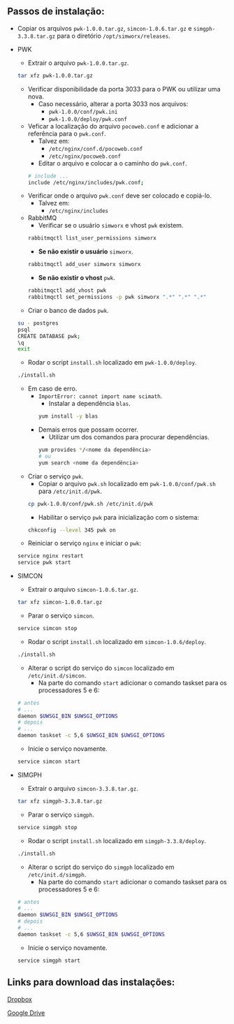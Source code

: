 ## Passos de instalação:

* Copiar os arquivos `pwk-1.0.0.tar.gz`, `simcon-1.0.6.tar.gz` e `simgph-3.3.8.tar.gz` para o diretório `/opt/simworx/releases`.

* PWK
    * Extrair o arquivo `pwk-1.0.0.tar.gz`.
    ```bash
    tar xfz pwk-1.0.0.tar.gz
    ```
    * Verificar disponibilidade da porta 3033 para o PWK ou utilizar uma nova.
        * Caso necessário, alterar a porta 3033 nos arquivos:
            * `pwk-1.0.0/conf/pwk.ini`
            * `pwk-1.0.0/deploy/pwk.conf`
    * Veficar a localização do arquivo `pocoweb.conf` e adicionar a referência para o `pwk.conf`.
        * Talvez em:
            * `/etc/nginx/conf.d/pocoweb.conf`
            * `/etc/nginx/pocoweb.conf`
        * Editar o arquivo e colocar a o caminho do `pwk.conf`.
        ```bash
        # include ...
        include /etc/nginx/includes/pwk.conf;
        ```
    * Verificar onde o arquivo `pwk.conf` deve ser colocado e copiá-lo.
        * Talvez em:
            * `/etc/nginx/includes`
    * RabbitMQ
        * Verificar se o usuário `simworx` e vhost `pwk` existem.
        ```bash
        rabbitmqctl list_user_permissions simworx
        ```
        * **Se não existir o usuário** `simworx`.
        ```bash
        rabbitmqctl add_user simworx simworx
        ```
        * **Se não existir o vhost** `pwk`.
        ```bash
        rabbitmqctl add_vhost pwk
        rabbitmqctl set_permissions -p pwk simworx ".*" ".*" ".*"
        ```
    * Criar o banco de dados `pwk`.
    ```bash
    su - postgres
    psql
    CREATE DATABASE pwk;
    \q
    exit
    ```
    * Rodar o script `install.sh` localizado em `pwk-1.0.0/deploy`.
    ```bash
    ./install.sh
    ```
    * Em caso de erro.
        * `ImportError: cannot import name scimath`.
            * Instalar a dependência `blas`.
            ```bash
            yum install -y blas
            ```
        * Demais erros que possam ocorrer.
            * Utilizar um dos comandos para procurar dependências.
            ```bash
            yum provides */<nome da dependência>
            # ou
            yum search <nome da dependência>
            ```
    * Criar o serviço `pwk`.
        * Copiar o arquivo `pwk.sh` localizado em `pwk-1.0.0/conf/pwk.sh` para `/etc/init.d/pwk`.
        ```bash
        cp pwk-1.0.0/conf/pwk.sh /etc/init.d/pwk
        ```
        * Habilitar o serviço `pwk` para inicialização com o sistema:
        ```bash
        chkconfig --level 345 pwk on
        ```
    * Reiniciar o serviço `nginx` e iniciar o `pwk`:
    ```bash
    service nginx restart
    service pwk start
    ```
* SIMCON
    * Extrair o arquivo `simcon-1.0.6.tar.gz`.
    ```bash
    tar xfz simcon-1.0.0.tar.gz
    ```
    * Parar o serviço `simcon`.
    ```bash
    service simcon stop
    ```
    * Rodar o script `install.sh` localizado em `simcon-1.0.6/deploy`.
    ```bash
    ./install.sh
    ```
    * Alterar o script do serviço do `simcon` localizado em `/etc/init.d/simcon`.
        * Na parte do comando `start` adicionar o comando taskset para os processadores 5 e 6:
    ```bash
    # antes
    # ...
    daemon $UWSGI_BIN $UWSGI_OPTIONS
    # depois
    # ...
    daemon taskset -c 5,6 $UWSGI_BIN $UWSGI_OPTIONS
    ```
    * Inicie o serviço novamente.
    ```bash
    service simcon start
    ```
* SIMGPH
    * Extrair o arquivo `simcon-3.3.8.tar.gz`.
    ```bash
    tar xfz simgph-3.3.8.tar.gz
    ```
    * Parar o serviço `simgph`.
    ```bash
    service simgph stop
    ```
    * Rodar o script `install.sh` localizado em `simgph-3.3.8/deploy`.
    ```bash
    ./install.sh
    ```
    * Alterar o script do serviço do `simgph` localizado em `/etc/init.d/simgph`.
        * Na parte do comando `start` adicionar o comando taskset para os processadores 5 e 6:
    ```bash
    # antes
    # ...
    daemon $UWSGI_BIN $UWSGI_OPTIONS
    # depois
    # ...
    daemon taskset -c 5,6 $UWSGI_BIN $UWSGI_OPTIONS
    ```
    * Inicie o serviço novamente.
    ```bash
    service simgph start
    ```

## Links para download das instalações:

[Dropbox](https://www.dropbox.com/sh/17c7nuxk8b1jdbh/AADq7lyGlAOMj2bRGN5Af9eca?dl=0)

[Google Drive](https://drive.google.com/open?id=0B3TLG2GZRMq8MHFWYU1rQW9IMkk)
